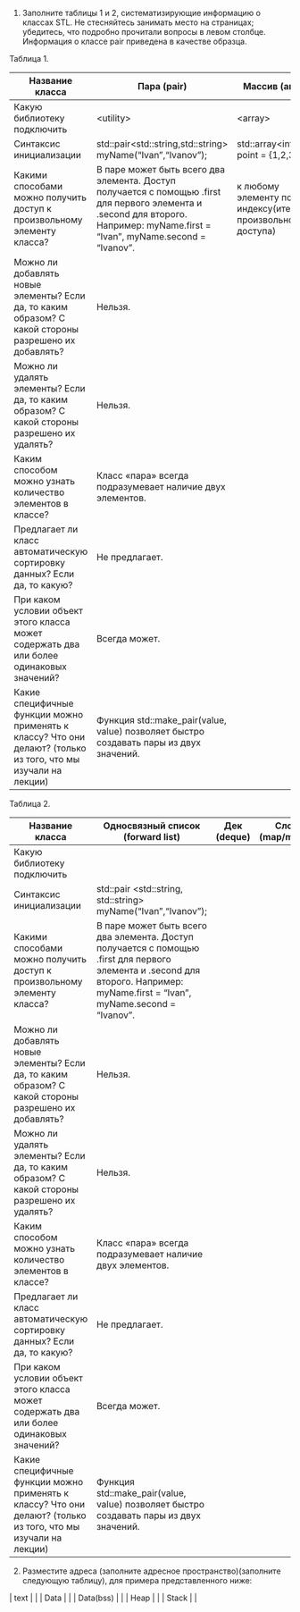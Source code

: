 1) Заполните таблицы 1 и 2, систематизирующие информацию о классах STL. Не стесняйтесь занимать место на страницах; убедитесь, что подробно
прочитали вопросы в левом столбце. Информация о классе pair приведена в качестве образца.

Таблица 1.

| Название класса | Пара (pair) | Массив (array) | Вектор (vector) | Список (list) |
| ---             | ---         | ---            | ---             | ---           |
| Какую библиотеку подключить | \<utility\> | \<array\> | \<vector\> | \<list\> |
| Синтаксис инициализации | std::pair\<std::string,std::string\> myName(“Ivan”,“Ivanov”); | std::array\<int,4\> point = {1,2,3,4}; | std::vector\<int\> ={1,2,3,4}| std::list\<int\> list = {1,2,3,4} | 
| Какими способами можно получить доступ к произвольному элементу класса? | В паре может быть всего два элемента. Доступ получается с помощью .first для первого элемента и .second для второго. Например: myName.first = “Ivan”, myName.second = “Ivanov”.| к любому элементу по индексу(итератор произвольно доступа) | к любому элементу по индексу(итератор произвольно доступа) | перебор элементов до нужного (двунаправленый итератор)| 
| Можно ли добавлять новые элементы? Если да, то каким образом? С какой стороны разрешено их добавлять? | Нельзя.| | | | 
| Можно ли удалять элементы? Если да, то каким образом? С какой стороны разрешено их удалять?| Нельзя. | | | | 
| Каким способом можно узнать количество элементов в классе? | Класс «пара» всегда подразумевает наличие двух элементов. | | | | 
| Предлагает ли класс автоматическую сортировку данных? Если да, то какую? | Не предлагает. | | | | 
| При каком условии объект этого класса может содержать два или более одинаковых значений? | Всегда может. | | | | 
| Какие специфичные функции можно применять к классу? Что они делают? (только из того, что мы изучали на лекции) | Функция std::make_pair(value, value) позволяет быстро создавать пары из двух значений. | | | | 

Таблица 2.

| Название класса | Односвязный список (forward list) | Дек (deque) | Словарь (map/multimap) | Набор (set/multiset) |
| ---             | ---         | ---            | ---             | ---           |
| Какую библиотеку подключить | <utility> | | | |
| Синтаксис инициализации | std::pair <std::string, std::string> myName(“Ivan”,“Ivanov”); | | | | 
| Какими способами можно получить доступ к произвольному элементу класса? | В паре может быть всего два элемента. Доступ получается с помощью .first для первого элемента и .second для второго. Например: myName.first = “Ivan”, myName.second = “Ivanov”.| | | | 
| Можно ли добавлять новые элементы? Если да, то каким образом? С какой стороны разрешено их добавлять? | Нельзя.| | | | 
| Можно ли удалять элементы? Если да, то каким образом? С какой стороны разрешено их удалять?| Нельзя. | | | | 
| Каким способом можно узнать количество элементов в классе? | Класс «пара» всегда подразумевает наличие двух элементов. | | | | 
| Предлагает ли класс автоматическую сортировку данных? Если да, то какую? | Не предлагает. | | | | 
| При каком условии объект этого класса может содержать два или более одинаковых значений? | Всегда может. | | | | 
| Какие специфичные функции можно применять к классу? Что они делают? (только из того, что мы изучали на лекции) | Функция std::make_pair(value, value) позволяет быстро создавать пары из двух значений. | | | | 

2) Разместите адреса (заполните адресное пространство)(заполните следующую таблицу), для примера представленного ниже:

| text | |
| Data | |
| Data(bss)  | |
| Heap | |
| Stack | |
